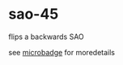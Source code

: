 # sao-45
flips a backwards SAO

see [microbadge](https://github.com/securelyfitz/microbadge) for moredetails
